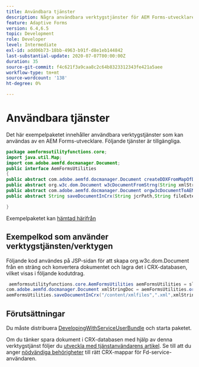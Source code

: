 ```yaml
---
title: Användbara tjänster
description: Några användbara verktygstjänster för AEM Forms-utvecklare
feature: Adaptive Forms
version: 6.4,6.5
topic: Development
role: Developer
level: Intermediate
exl-id: add06b73-18bb-4963-b91f-d8e1eb144842
last-substantial-update: 2020-07-07T00:00:00Z
duration: 35
source-git-commit: f4c621f3a9caa8c2c64b8323312343fe421a5aee
workflow-type: tm+mt
source-wordcount: '138'
ht-degree: 0%

---
```


# Användbara tjänster

Det här exempelpaketet innehåller användbara verktygstjänster som kan användas av en AEM Forms-utvecklare. Följande tjänster är tillgängliga.


```java
package aemformsutilityfunctions.core;
import java.util.Map;
import com.adobe.aemfd.docmanager.Document;
public interface AemFormsUtilities
{
public abstract com.adobe.aemfd.docmanager.Document createDDXFromMapOfDocuments(Map<String, com.adobe.aemfd.docmanager.Document> paramMap);
public abstract org.w3c.dom.Document w3cDocumentFromStrng(String xmlString);
public abstract com.adobe.aemfd.docmanager.Document orgw3cDocumentToAEMFDDocument(org.w3c.dom.Document xmlDocument);
public abstract String saveDocumentInCrx(String jcrPath,String fileExtension, Document documentToSave);

}
```

Exempelpaketet kan [hämtad härifrån](assets/aemformsutilityfunctions.aemformsutilityfunctions.core-1.0-SNAPSHOT.jar)

## Exempelkod som använder verktygstjänsten/verktygen

Följande kod användes på JSP-sidan för att skapa org.w3c.dom.Document från en sträng och konvertera dokumentet och lagra det i CRX-databasen, vilket visas i följande kodutdrag.

```java
 aemformsutilityfunctions.core.AemFormsUtilities aemFormsUtilities = sling.getService(aemformsutilityfunctions.core.AemFormsUtilities.class);
com.adobe.aemfd.docmanager.Document xmlStringDoc = aemFormsUtilities.orgw3cDocumentToAEMFDDocument(aemFormsUtilities.w3cDocumentFromStrng("<data><fname>Girish</fname></data>"));
aemFormsUtilities.saveDocumentInCrx("/content/xmlfiles",".xml",xmlStringDoc);
```

## Förutsättningar


Du måste distribuera [DevelopingWithServiceUserBundle](https://experienceleague.adobe.com/docs/experience-manager-learn/assets/DevelopingWithServiceUser.jar) och starta paketet.


Om du tänker spara dokument i CRX-databasen med hjälp av denna verktygstjänst följer du [utveckla med tjänstanvändarens artikel](https://experienceleague.adobe.com/docs/experience-manager-learn/forms/adaptive-forms/service-user-tutorial-develop.html?lang=en#adaptive-forms). Se till att du anger [nödvändiga behörigheter](http://localhost:4502/useradmin) till rätt CRX-mappar för Fd-service-användaren.
